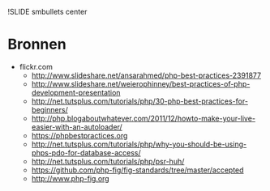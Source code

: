 !SLIDE smbullets center
# Bronnen
* flickr.com
    * http://www.slideshare.net/ansarahmed/php-best-practices-2391877
    * http://www.slideshare.net/weierophinney/best-practices-of-php-development-presentation
    * http://net.tutsplus.com/tutorials/php/30-php-best-practices-for-beginners/
    * http://php.blogaboutwhatever.com/2011/12/howto-make-your-live-easier-with-an-autoloader/
    * https://phpbestpractices.org
    * http://net.tutsplus.com/tutorials/php/why-you-should-be-using-phps-pdo-for-database-access/
    * http://net.tutsplus.com/tutorials/php/psr-huh/
    * https://github.com/php-fig/fig-standards/tree/master/accepted
    * http://www.php-fig.org
